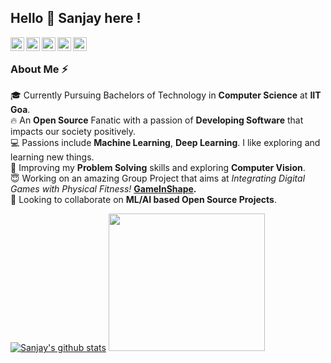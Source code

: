 ## Hello 👋 Sanjay here !

<a href="https://www.linkedin.com/in/sanjaymarreddi/">
  <img align="left" alt="Sanjay's Linkdein" width="22px" src="https://cdn.jsdelivr.net/npm/simple-icons@v3/icons/linkedin.svg" />
</a>
<a href="https://twitter.com/SanjayMarreddi">
  <img align="left" alt="Sanjay's Twitter" width="22px" src="https://cdn.jsdelivr.net/npm/simple-icons@v3/icons/twitter.svg" />
</a>
<a href="https://github.com/SanjayMarreddi">
  <img align="left" alt="Sanjay's Github" width="22px" src="https://cdn.jsdelivr.net/npm/simple-icons@v3/icons/github.svg" />
</a>
<a href="https://instagram.com/SanjayMarreddi/">
  <img align="left" alt="Sanjay's Instagram" width="22px" src="https://cdn.jsdelivr.net/npm/simple-icons@v3/icons/instagram.svg" />
</a>
<a href="https://www.facebook.com/SanjayMarreddi/">
  <img align="left" alt="Sanjay's Facebook" width="22px" src="https://cdn.jsdelivr.net/npm/simple-icons@v3/icons/facebook.svg" />
</a>

<br/> 

### About Me :zap:
🎓 Currently Pursuing Bachelors of Technology in **Computer Science** at **IIT Goa**. </br>
:fire:  An **Open Source** Fanatic with a passion of **Developing Software** that impacts our society positively. </br>
💻 Passions include **Machine Learning**, **Deep Learning**. I like exploring and learning new things.</br>
🌱 Improving my **Problem Solving** skills and exploring **Computer Vision**. </br>
:innocent: Working on an amazing Group Project that aims at *Integrating Digital Games with Physical Fitness!* **[GameInShape](https://github.com/Innovation-Skyline-2020/GameInShape).**  </br>
👯 Looking to collaborate on **ML/AI based Open Source Projects**. </br>

   
   
[![Sanjay's github stats](https://github-readme-stats.vercel.app/api?username=SanjayMarreddi&show_icons=true&theme=radical)](https://github.com/SanjayMarreddi)
<img src="https://miro.medium.com/max/1360/1*IRGHmiGsa16stedQvIaZfw.gif" width="250" height="220"/>

